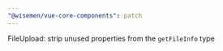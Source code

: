 ```yaml
---
"@wisemen/vue-core-components": patch
---
```


FileUpload: strip unused properties from the `getFileInfo` type
